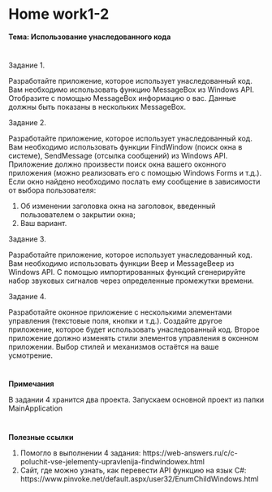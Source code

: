 # <b>Home work1-2

Тема: Использование унаследованного кода</b><br>
#

Задание 1.<br>

Разработайте приложение, которое использует унаследованный код. Вам необходимо использовать функцию MessageBox из Windows API. Отобразите с помощью MessageBox информацию о вас. Данные должны быть показаны в нескольких MessageBox.


Задание 2.<br>

Разработайте приложение, которое использует унаследованный код. Вам необходимо использовать функции FindWindow (поиск окна в системе), SendMessage (отсылка сообщений) из Windows API. Приложение должно произвести поиск окна вашего оконного приложения (можно реализовать его с помощью Windows Forms и т.д.). Если окно найдено необходимо послать ему сообщение в зависимости от выбора пользователя:
<ol>
<li>Об изменении заголовка окна на заголовок, введенный пользователем о закрытии окна;</li>
<li>Ваш вариант.</li>
</ol>


Задание 3.<br>

Разработайте приложение, которое использует унаследованный код. Вам необходимо использовать функции Beep и MessageBeep из Windows API. С помощью импортированных функций сгенерируйте набор звуковых сигналов через определенные промежутки времени.


Задание 4.<br>

Разработайте оконное приложение с несколькими элементами управления (текстовые поля, кнопки и т.д.). Создайте другое приложение, которое будет использовать унаследованный код. Второе приложение должно изменять стили элементов управления в оконном приложении. Выбор стилей и механизмов остаётся на ваше усмотрение.

# 

<b>Примечания</b>

В задании 4 хранится два проекта. Запускаем основной проект из папки MainApplication<br>

# 

<b>Полезные ссылки</b><br>

<ol>
<li>Помогло в выполнении 4 задания: https://web-answers.ru/c/c-poluchit-vse-jelementy-upravlenija-findwindowex.html</li>
<li>Сайт, где можно узнать, как перевести API функцию на язык C#: https://www.pinvoke.net/default.aspx/user32/EnumChildWindows.html</li>
</ol>
